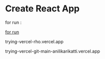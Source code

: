 # Create React App
for run : 

[for run](trying-vercel-anilikarikatti.vercel.app)



trying-vercel-rho.vercel.app




trying-vercel-git-main-anilikarikatti.vercel.app
